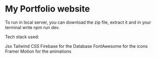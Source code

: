 # My Portfolio website

To run in local server, you can download the zip file, extract it and in your terminal write npm run dev.

Tech stack used:

Jsx
Tailwind CSS
Firebase for the Database
FontAwesome for the icons
Framer Motion for the animations
